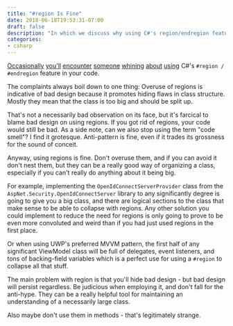 ```yaml
---
title: "#region Is Fine"
date: 2018-06-18T19:53:31-07:00
draft: false
description: "In which we discuss why using C#'s region/endregion feature in a big class is not a necessarily bad thing to do and why the haters are full of anti-hype."
categories: 
- csharp
---
```


[Occasionally](https://enterprisecraftsmanship.com/2015/12/08/c-regions-is-a-design-smell/) [you'll](https://www.quora.com/Is-it-bad-practice-to-use-region-in-c-to-sort-order-my-code) [encounter](https://marcduerst.com/2016/10/03/c-regions-are-evil/) [someone](https://softwareengineering.stackexchange.com/questions/53086/are-regions-an-antipattern-or-code-smell) [whining](https://extractmethod.wordpress.com/2008/02/29/just-say-no-to-c-regions/) [about](https://www.quora.com/Is-it-bad-practice-to-use-region-in-c-to-sort-order-my-code) [using](https://blog.codinghorror.com/the-problem-with-code-folding/) C#'s `#region / #endregion` feature in your code. 

The complaints always boil down to one thing: Overuse of regions is indicative of bad design because it promotes hiding flaws in class structure. Mostly they mean that the class is too big and should be split up.

That's not a necessarily bad observation on its face, but it's farcical to blame bad design on using regions. If you got rid of regions, your code would still be bad. As a side note, can we also stop using the term "code smell"? I find it grotesque. Anti-pattern is fine, even if it trades its grossness for the sound of conceit.  

Anyway, using regions is fine. Don't overuse them, and if you can avoid it don't nest them, but they can be a really good way of organizing a class, especially if you can't really do anything about it being big. 

For example, implementing the `OpenIdConnectServerProvider` class from the `AspNet.Security.OpenIdConnectServer` library to any significantly degree is going to give you a big class, and there are logical sections to the class that make sense to be able to collapse with regions. Any other solution you could implement to reduce the need for regions is only going to prove to be even more convoluted and weird than if you had just used regions in the first place.  

Or when using UWP's preferred MVVM pattern, the first half of any significant ViewModel class will be full of delegates, event listeners, and tons of backing-field variables which is a perfect use for using a `#region` to collapse all that stuff.

The main problem with region is that you'll hide bad design - but bad design will persist regardless. Be judicious when employing it, and don't fall for the anti-hype. They can be a really helpful tool for maintaining an understanding of a necessarily large class.

Also maybe don't use them in methods - that's legitimately strange.